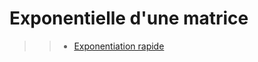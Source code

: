 # Exponentielle d'une matrice

>> - [Exponentiation rapide](https://fr.wikipedia.org/wiki/Exponentiation_rapide)